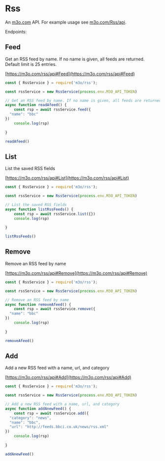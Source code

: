 # Rss

An [m3o.com](https://m3o.com) API. For example usage see [m3o.com/Rss/api](https://m3o.com/Rss/api).

Endpoints:

## Feed

Get an RSS feed by name. If no name is given, all feeds are returned. Default limit is 25 entries.


[https://m3o.com/rss/api#Feed](https://m3o.com/rss/api#Feed)

```js
const { RssService } = require('m3o/rss');

const rssService = new RssService(process.env.M3O_API_TOKEN)

// Get an RSS feed by name. If no name is given, all feeds are returned. Default limit is 25 entries.
async function readAfeed() {
	const rsp = await rssService.feed({
  "name": "bbc"
})
	console.log(rsp)
	
}

readAfeed()
```
## List

List the saved RSS fields


[https://m3o.com/rss/api#List](https://m3o.com/rss/api#List)

```js
const { RssService } = require('m3o/rss');

const rssService = new RssService(process.env.M3O_API_TOKEN)

// List the saved RSS fields
async function listRssFeeds() {
	const rsp = await rssService.list({})
	console.log(rsp)
	
}

listRssFeeds()
```
## Remove

Remove an RSS feed by name


[https://m3o.com/rss/api#Remove](https://m3o.com/rss/api#Remove)

```js
const { RssService } = require('m3o/rss');

const rssService = new RssService(process.env.M3O_API_TOKEN)

// Remove an RSS feed by name
async function removeAfeed() {
	const rsp = await rssService.remove({
  "name": "bbc"
})
	console.log(rsp)
	
}

removeAfeed()
```
## Add

Add a new RSS feed with a name, url, and category


[https://m3o.com/rss/api#Add](https://m3o.com/rss/api#Add)

```js
const { RssService } = require('m3o/rss');

const rssService = new RssService(process.env.M3O_API_TOKEN)

// Add a new RSS feed with a name, url, and category
async function addAnewFeed() {
	const rsp = await rssService.add({
  "category": "news",
  "name": "bbc",
  "url": "http://feeds.bbci.co.uk/news/rss.xml"
})
	console.log(rsp)
	
}

addAnewFeed()
```
